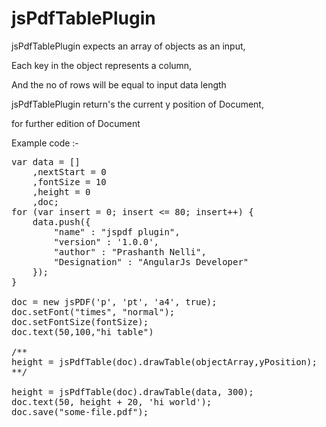 jsPdfTablePlugin
================


 jsPdfTablePlugin expects an array of objects as an input,
 
 Each key in the object represents a column, 
 
 And the no of rows will be equal to input data length
 
 
 jsPdfTablePlugin return's the current y position of Document, 
 
 for further edition of Document



Example code :-

<pre>
var data = []
    ,nextStart = 0
    ,fontSize = 10
    ,height = 0
    ,doc;
for (var insert = 0; insert <= 80; insert++) {
	data.push({
		"name" : "jspdf plugin",
		"version" : '1.0.0',
		"author" : "Prashanth Nelli",
		"Designation" : "AngularJs Developer"
	});
}

doc = new jsPDF('p', 'pt', 'a4', true);
doc.setFont("times", "normal");
doc.setFontSize(fontSize);
doc.text(50,100,"hi table")

/**
height = jsPdfTable(doc).drawTable(objectArray,yPosition);
**/

height = jsPdfTable(doc).drawTable(data, 300);
doc.text(50, height + 20, 'hi world');
doc.save("some-file.pdf");
	
<pre>


  

  


 
 
 
 
